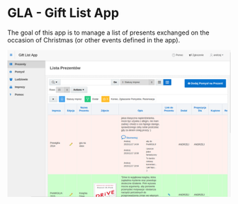 # GLA - Gift List App

The goal of this app is to manage a list of presents exchanged on the occasion of Christmas (or other events defined in the app).

![GLA - application](app.png?raw=true "GLA - application")

